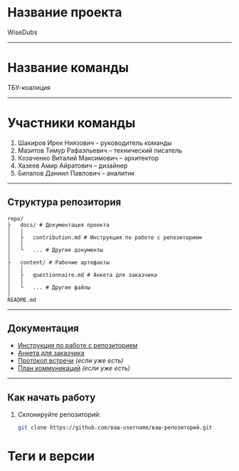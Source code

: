 # Название проекта

WiseDubs

---

# Название команды

ТБУ-коалиция

---

# Участники команды
1. Шакиров Ирек Ниязович - руководитель команды
2. Мазитов Тимур Рафаэльевич – технический писатель
3. Козаченко Виталий Максимович – архитектор
4. Хазеев Амир Айратович – дизайнер
5. Билалов Даниил Павлович – аналитик

---

## Структура репозитория
    repo/ 
    ├   docs/ # Документация проекта
    │   │
    │   ├   contribution.md # Инструкция по работе с репозиторием
    │   │
    │   └   ... # Другие документы
    │
    ├   content/ # Рабочие артефакты
    │   │
    │   ├   questionnaire.md # Анкета для заказчика
    │   │
    │   └   ... # Другие файлы
    │
    README.md

---

## Документация

- [Инструкция по работе с репозиторием](docs/contribution.md)  
- [Анкета для заказчика](content/questionnaire.md)  
- [Протокол встречи](content/meeting_minutes.md) *(если уже есть)*  
- [План коммуникаций](content/communication_plan.md) *(если уже есть)*  

---

## Как начать работу

1. Склонируйте репозиторий:  
   ```bash
   git clone https://github.com/ваш-username/ваш-репозиторий.git

# Теги и версии



